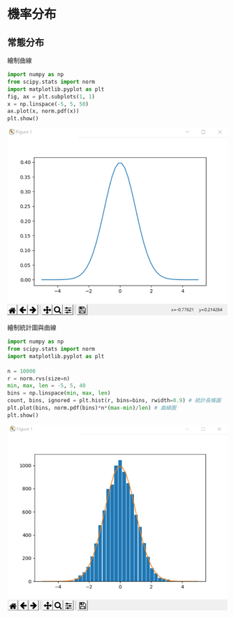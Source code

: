 # 機率分布

## 常態分布

繪制曲線

```py
import numpy as np
from scipy.stats import norm
import matplotlib.pyplot as plt
fig, ax = plt.subplots(1, 1)
x = np.linspace(-5, 5, 50)
ax.plot(x, norm.pdf(x))
plt.show()
```

![](img/normalCurve1.png)


繪制統計圖與曲線

```py
import numpy as np
from scipy.stats import norm
import matplotlib.pyplot as plt

n = 10000
r = norm.rvs(size=n)
min, max, len = -5, 5, 40
bins = np.linspace(min, max, len)
count, bins, ignored = plt.hist(r, bins=bins, rwidth=0.9) # 統計長條圖
plt.plot(bins, norm.pdf(bins)*n*(max-min)/len) # 曲線圖
plt.show()
```

![](img/normalHistCurve1.png)

